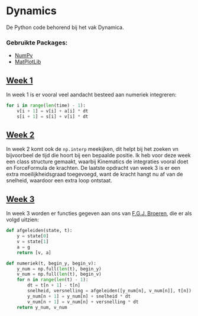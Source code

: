 # Dynamics
De Python code behorend bij het vak Dynamica. 

### Gebruikte Packages:
- [NumPy](https://numpy.org/)
- [MatPlotLib](https://matplotlib.org/stable/index.html)

## [Week 1](https://github.com/AlexRemstedt/dynamics/tree/master/week%201)
In week 1 is er vooral veel aandacht besteed aan numeriek integreren:

```python
for i in range(len(time) - 1):
    v[i + 1] = v[i] + a[i] * dt
    s[i + 1] = s[i] + v[i] * dt
```

## [Week 2](https://github.com/AlexRemstedt/dynamics/tree/master/week%202)
In week 2 komt ook de `np.interp` meekijken, dit helpt bij het zoeken vn bijvoorbeel de tijd die hoort bij een bepaalde positie. Ik heb voor deze week een class structure gemaakt, waarbij Kinematics de integraties vooral doet en ForceFormula de krachten. De laatste opdracht van week 3 is er een extra moeilijkheidsgraad toegevoegd, want de kracht hangt nu af van de snelheid, waardoor een extra loop ontstaat.

## [Week 3](https://github.com/AlexRemstedt/dynamics/tree/master/week%203)
In week 3 worden er functies gegeven aan ons van [F.G.J. Broeren](https://www.tudelft.nl/en/3me/about/departments/precision-and-microsystems-engineering-pme/people/junior-research-staff/broeren-freek/), die er als volgd uitzien:

```python
def afgeleiden(state, t):
    y = state[0]
    v = state[1]
    a = g
    return [v, a]
```

```python
def numeriek(t, begin_y, begin_v):
    y_num = np.full(len(t), begin_y)
    v_num = np.full(len(t), begin_v)
    for n in range(len(t) - 1):
        dt = t[n + 1] - t[n]
        snelheid, versnelling = afgeleiden([y_num[n], v_num[n]], t[n])
        y_num[n + 1] = y_num[n] + snelheid * dt
        v_num[n + 1] = v_num[n] + versnelling * dt
    return y_num, v_num

```
